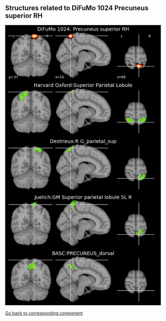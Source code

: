 


## Structures related to DiFuMo 1024 Precuneus superior RH

![336](336.jpg "Structures related to DiFuMo 1024 Precuneus superior RH")

[Go back to corresponding component](https://parietal-inria.github.io/DiFuMo/1024/html/336.html)
